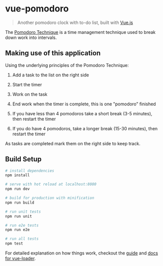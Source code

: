 # vue-pomodoro

> Another pomodoro clock with to-do list, built with [Vue.js](https://vuejs.org/)

The [Pomodoro Technique](https://en.wikipedia.org/wiki/Pomodoro_Technique) is a time management technique used to break down work into intervals. 

## Making use of this application

Using the underlying principles of the Pomodoro Technique:

1. Add a task to the list on the right side

2. Start the timer

3. Work on the task

4. End work when the timer is complete, this is one "pomodoro" finished

5. If you have less than 4 pomodoros take a short break (3-5 minutes), then restart the timer

6. If you do have 4 pomodoros, take a longer break (15-30 minutes), then restart the timer


As tasks are completed mark them on the right side to keep track. 

## Build Setup

``` bash
# install dependencies
npm install

# serve with hot reload at localhost:8080
npm run dev

# build for production with minification
npm run build

# run unit tests
npm run unit

# run e2e tests
npm run e2e

# run all tests
npm test
```

For detailed explanation on how things work, checkout the [guide](http://vuejs-templates.github.io/webpack/) and [docs for vue-loader](http://vuejs.github.io/vue-loader).
